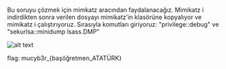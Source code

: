 Bu soruyu çözmek için mimkatz aracından faydalanacağız.
Mimikatz i indirdikten sonra verilen dosyayı mimikatz'in klasörüne kopyalıyor ve mimikatz i çalıştırıyoruz.
Sırasıyla komutları giriyoruz:
"privilege::debug" ve "sekurlsa::minidump lsass.DMP"

![alt text](https://github.com/MuCyberLab/CTF/blob/master/Stegano/files/400.jpeg?raw=true)

flag: mucyb3r_{başöğretmen_ATATÜRK}
